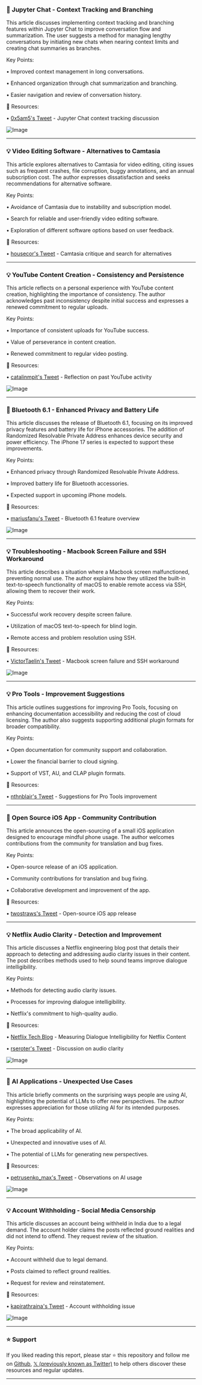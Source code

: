 ### 🤖 Jupyter Chat - Context Tracking and Branching

This article discusses implementing context tracking and branching features within Jupyter Chat to improve conversation flow and summarization.  The user suggests a method for managing lengthy conversations by initiating new chats when nearing context limits and creating chat summaries as branches.

Key Points:

• Improved context management in long conversations.

• Enhanced organization through chat summarization and branching.

• Easier navigation and review of conversation history.


🔗 Resources:

• [0x5am5's Tweet](https://x.com/0x5am5/status/1920865580694868209) -  Jupyter Chat context tracking discussion

![Image](https://pbs.twimg.com/media/GqhI-7oWcAAqi4z?format=jpg&name=small)


---
### 💡 Video Editing Software - Alternatives to Camtasia

This article explores alternatives to Camtasia for video editing, citing issues such as frequent crashes, file corruption, buggy annotations, and an annual subscription cost.  The author expresses dissatisfaction and seeks recommendations for alternative software.

Key Points:

• Avoidance of Camtasia due to instability and subscription model.

• Search for reliable and user-friendly video editing software.

• Exploration of different software options based on user feedback.


🔗 Resources:

• [housecor's Tweet](https://x.com/housecor/status/1920867535915814943) - Camtasia critique and search for alternatives


---
### 💡 YouTube Content Creation - Consistency and Persistence

This article reflects on a personal experience with YouTube content creation, highlighting the importance of consistency.  The author acknowledges past inconsistency despite initial success and expresses a renewed commitment to regular uploads.

Key Points:

• Importance of consistent uploads for YouTube success.

• Value of perseverance in content creation.

• Renewed commitment to regular video posting.


🔗 Resources:

• [catalinmpit's Tweet](https://x.com/catalinmpit/status/1920499162363408607) - Reflection on past YouTube activity

![Image](https://pbs.twimg.com/media/Gqb7z4zbMAAdiKv?format=jpg&name=small)


---
### 🤖 Bluetooth 6.1 - Enhanced Privacy and Battery Life

This article discusses the release of Bluetooth 6.1, focusing on its improved privacy features and battery life for iPhone accessories. The addition of Randomized Resolvable Private Address enhances device security and power efficiency.  The iPhone 17 series is expected to support these improvements.

Key Points:

• Enhanced privacy through Randomized Resolvable Private Address.

• Improved battery life for Bluetooth accessories.

• Expected support in upcoming iPhone models.


🔗 Resources:

• [mariusfanu's Tweet](https://x.com/mariusfanu/status/1920863960254857364) -  Bluetooth 6.1 feature overview

![Image](https://pbs.twimg.com/media/GqhHl4lXoAARTrt?format=jpg&name=small)


---
### 💡 Troubleshooting - Macbook Screen Failure and SSH Workaround

This article describes a situation where a Macbook screen malfunctioned, preventing normal use.  The author explains how they utilized the built-in text-to-speech functionality of macOS to enable remote access via SSH, allowing them to recover their work.

Key Points:

•  Successful work recovery despite screen failure.

• Utilization of macOS text-to-speech for blind login.

• Remote access and problem resolution using SSH.


🔗 Resources:

• [VictorTaelin's Tweet](https://x.com/VictorTaelin/status/1920859892409041381) - Macbook screen failure and SSH workaround

![Image](https://pbs.twimg.com/amplify_video_thumb/1920859253549465600/img/cr3gGgpvfB6aVH5b.jpg)


---
### 💡 Pro Tools - Improvement Suggestions

This article outlines suggestions for improving Pro Tools, focusing on enhancing documentation accessibility and reducing the cost of cloud licensing.  The author also suggests supporting additional plugin formats for broader compatibility.

Key Points:

• Open documentation for community support and collaboration.

• Lower the financial barrier to cloud signing.

• Support of VST, AU, and CLAP plugin formats.


🔗 Resources:

• [nthnblair's Tweet](https://x.com/nthnblair/status/1920859861266346269) - Suggestions for Pro Tools improvement

---
### 🚀 Open Source iOS App - Community Contribution

This article announces the open-sourcing of a small iOS application designed to encourage mindful phone usage.  The author welcomes contributions from the community for translation and bug fixes.

Key Points:

• Open-source release of an iOS application.

• Community contributions for translation and bug fixing.

• Collaborative development and improvement of the app.


🔗 Resources:

• [twostraws's Tweet](https://x.com/twostraws/status/1920826581515174100) - Open-source iOS app release

---
### 💡 Netflix Audio Clarity - Detection and Improvement

This article discusses a Netflix engineering blog post that details their approach to detecting and addressing audio clarity issues in their content.  The post describes methods used to help sound teams improve dialogue intelligibility.

Key Points:

• Methods for detecting audio clarity issues.

• Processes for improving dialogue intelligibility.

• Netflix's commitment to high-quality audio.


🔗 Resources:

• [Netflix Tech Blog](https://netflixtechblog.com/measuring-dialogue-intelligibility-for-netflix-content-58c13d2a6f6e) - Measuring Dialogue Intelligibility for Netflix Content

• [rseroter's Tweet](https://x.com/rseroter/status/1920856536303456586) - Discussion on audio clarity

![Image](https://pbs.twimg.com/tweet_video_thumb/GqgzxyxXUAA1ui6.jpg)


---
### 🤖 AI Applications - Unexpected Use Cases

This article briefly comments on the surprising ways people are using AI, highlighting the potential of LLMs to offer new perspectives. The author expresses appreciation for those utilizing AI for its intended purposes.

Key Points:

•  The broad applicability of AI.

•  Unexpected and innovative uses of AI.

•  The potential of LLMs for generating new perspectives.


🔗 Resources:

• [petrusenko_max's Tweet](https://x.com/petrusenko_max/status/1920856473434804463) -  Observations on AI usage

![Image](https://pbs.twimg.com/media/GqhAx_VXkAA-IgG?format=png&name=small)


---
### 💡 Account Withholding - Social Media Censorship

This article discusses an account being withheld in India due to a legal demand. The account holder claims the posts reflected ground realities and did not intend to offend.  They request review of the situation.

Key Points:

• Account withheld due to legal demand.

• Posts claimed to reflect ground realities.

• Request for review and reinstatement.


🔗 Resources:

• [kapirathraina's Tweet](https://x.com/kapirathraina/status/1920847970716516613) - Account withholding issue

![Image](https://pbs.twimg.com/media/Gqg5DNSakAEAHBa?format=jpg&name=small)


---

### ⭐️ Support

If you liked reading this report, please star ⭐️ this repository and follow me on [Github](https://github.com/Drix10), [𝕏 (previously known as Twitter)](https://x.com/DRIX_10_) to help others discover these resources and regular updates.

---